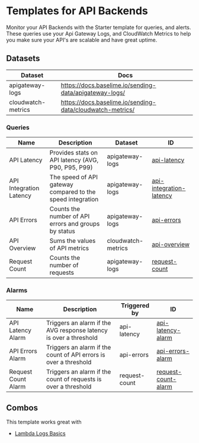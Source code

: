 # Templates for API Backends

Monitor your API Backends with the Starter template for queries, and alerts. These queries use your Api Gateway Logs, and CloudWatch Metrics to help you make sure your API's are scalable and have great uptime.

## Datasets

| Dataset | Docs  |
|---------|-------|
| apigateway-logs | https://docs.baselime.io/sending-data/apigateway-logs/ |
| cloudwatch-metrics | https://docs.baselime.io/sending-data/cloudwatch-metrics/ |

### Queries

| Name | Description | Dataset | ID |
|------|-------------|---------|----|
| API Latency | Provides stats on API latency (AVG, P90, P95, P99) | apigateway-logs | [api-latency](./api-latency.yml) |
| API Integration Latency | The speed of API gateway compared to the speed integration | apigateway-logs | [api-integration-latency](./api-integration-latency.yml)
| API Errors | Counts the number of API errors and groups by status | apigateway-logs | [api-errors](./errors.yml) |
| API Overview | Sums the values of API metrics | cloudwatch-metrics | [api-overview](./api-overview.yml) |
| Request Count | Counts the number of requests | apigateway-logs | [request-count](./request-count.yml) |

### Alarms

| Name | Description | Triggered by | ID |
|------|-------------|-------------|----|
| API Latency Alarm | Triggers an alarm if the AVG response latency is over a threshold | api-latency | [api-latency-alarm](./api-latency.yml) |
| API Errors Alarm | Triggers an alarm if the count of API errors is over a threshold | api-errors | [api-errors-alarm](./errors.yml)|
| Request Count Alarm | Triggers an alarm if the count of requests is over a threshold | request-count | [request-count-alarm](./request-count.yml) |


## Combos

This template works great with

* [Lambda Logs Basics](../lambda-logs-basics/)